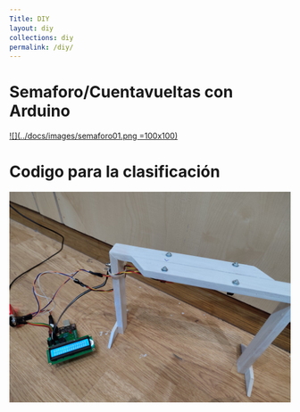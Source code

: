 ```yaml
---
Title: DIY
layout: diy
collections: diy
permalink: /diy/
---
```


# Semaforo/Cuentavueltas con Arduino

[![](../docs/images/semaforo01.png =100x100)](/diy/01-semaforo)

# Codigo para la clasificación

[![](../docs/images/semaforo02.png)](/diy/02-codigoclasificacion)

